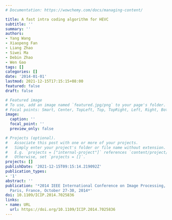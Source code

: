 ```yaml
---
# Documentation: https://wowchemy.com/docs/managing-content/

title: A fast intra coding algorithm for HEVC
subtitle: ''
summary: ''
authors:
- Yang Wang
- Xiaopeng Fan
- Liang Zhao
- Siwei Ma
- Debin Zhao
- Wen Gao
tags: []
categories: []
date: '2014-01-01'
lastmod: 2021-12-15T17:15:15+08:00
featured: false
draft: false

# Featured image
# To use, add an image named `featured.jpg/png` to your page's folder.
# Focal points: Smart, Center, TopLeft, Top, TopRight, Left, Right, BottomLeft, Bottom, BottomRight.
image:
  caption: ''
  focal_point: ''
  preview_only: false

# Projects (optional).
#   Associate this post with one or more of your projects.
#   Simply enter your project's folder or file name without extension.
#   E.g. `projects = ["internal-project"]` references `content/project/deep-learning/index.md`.
#   Otherwise, set `projects = []`.
projects: []
publishDate: '2021-12-15T09:15:14.219092Z'
publication_types:
- '1'
abstract: ''
publication: '*2014 IEEE International Conference on Image Processing, ICIP 2014,
  Paris, France, October 27-30, 2014*'
doi: 10.1109/ICIP.2014.7025836
links:
- name: URL
  url: https://doi.org/10.1109/ICIP.2014.7025836
---
```

